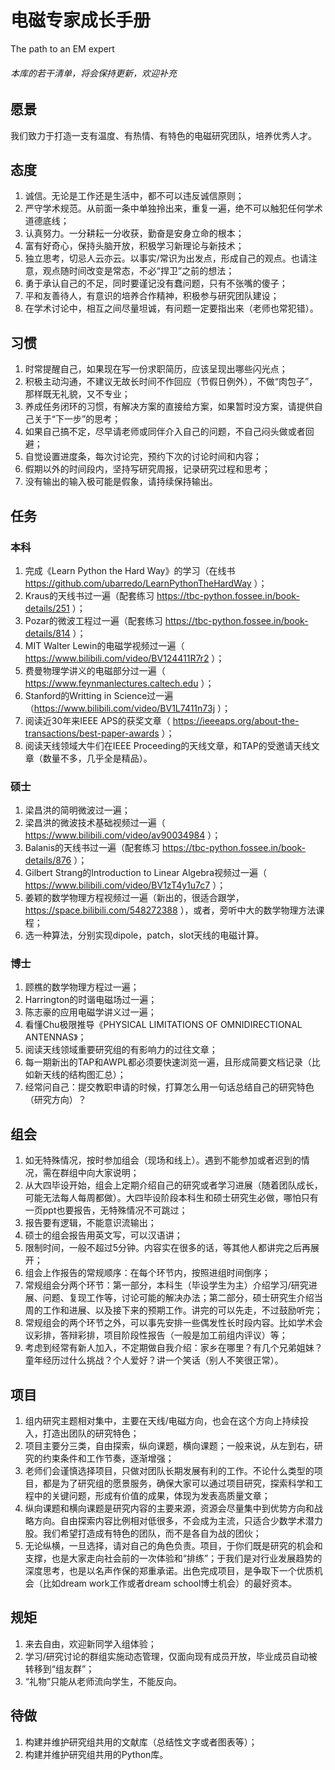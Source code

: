 # 电磁专家成长手册

The path to an EM expert

###### 本库的若干清单，将会保持更新，欢迎补充

## 愿景

我们致力于打造一支有温度、有热情、有特色的电磁研究团队，培养优秀人才。

## 态度

1. 诚信。无论是工作还是生活中，都不可以违反诚信原则；
2. 严守学术规范。从前面一条中单独拎出来，重复一遍，绝不可以触犯任何学术道德底线；
3. 认真努力。一分耕耘一分收获，勤奋是安身立命的根本；
4. 富有好奇心，保持头脑开放，积极学习新理论与新技术；
5. 独立思考，切忌人云亦云。以事实/常识为出发点，形成自己的观点。也请注意，观点随时间改变是常态，不必“捍卫”之前的想法；
6. 勇于承认自己的不足，同时要谨记没有蠢问题，只有不张嘴的傻子；
7. 平和友善待人，有意识的培养合作精神，积极参与研究团队建设；
8. 在学术讨论中，相互之间尽量坦诚，有问题一定要指出来（老师也常犯错）。

## 习惯

1. 时常提醒自己，如果现在写一份求职简历，应该呈现出哪些闪光点；
2. 积极主动沟通，不建议无故长时间不作回应（节假日例外），不做“肉包子”，那样既无礼貌，又不专业；
3. 养成任务闭环的习惯，有解决方案的直接给方案，如果暂时没方案，请提供自己关于“下一步”的思考；
4. 如果自己搞不定，尽早请老师或同伴介入自己的问题，不自己闷头做或者回避；
5. 自觉设置进度条，每次讨论完，预约下次的讨论时间和内容；
6. 假期以外的时间段内，坚持写研究周报，记录研究过程和思考；
7. 没有输出的输入极可能是假象，请持续保持输出。

## **任务**

### **本科**

1. 完成《Learn Python the Hard Way》的学习（在线书 https://github.com/ubarredo/LearnPythonTheHardWay ）；
2. Kraus的天线书过一遍（配套练习 https://tbc-python.fossee.in/book-details/251 ）；
3. Pozar的微波工程过一遍（配套练习 https://tbc-python.fossee.in/book-details/814 ）；
4. MIT Walter Lewin的电磁学视频过一遍（ https://www.bilibili.com/video/BV124411R7r2 ）；
5. 费曼物理学讲义的电磁部分过一遍（ https://www.feynmanlectures.caltech.edu ）；
6. Stanford的Writting in Science过一遍（https://www.bilibili.com/video/BV1L7411n73j ）；
7. 阅读近30年来IEEE APS的获奖文章（ https://ieeeaps.org/about-the-transactions/best-paper-awards ）；
8. 阅读天线领域大牛们在IEEE Proceeding的天线文章，和TAP的受邀请天线文章（数量不多，几乎全是精品）。

### **硕士**

1. 梁昌洪的简明微波过一遍；
2. 梁昌洪的微波技术基础视频过一遍（ https://www.bilibili.com/video/av90034984 ）；
3. Balanis的天线书过一遍（配套练习 https://tbc-python.fossee.in/book-details/876 ）；
4. Gilbert Strang的Introduction to Linear Algebra视频过一遍（ https://www.bilibili.com/video/BV1zT4y1u7c7 ）；
5. 姜颖的数学物理方程视频过一遍（新出的，很适合跟学，https://space.bilibili.com/548272388 ），或者，旁听中大的数学物理方法课程；
6. 选一种算法，分别实现dipole，patch，slot天线的电磁计算。

### **博士**

1. 顾樵的数学物理方程过一遍；
2. Harrington的时谐电磁场过一遍；
3. 陈志豪的应用电磁学讲义过一遍；
4. 看懂Chu极限推导《PHYSICAL LIMITATIONS OF OMNIDIRECTIONAL ANTENNAS》；
5. 阅读天线领域重要研究组的有影响力的过往文章；
6. 每一期新出的TAP和AWPL都必须要快速浏览一遍，且形成简要文档记录（比如新天线的结构图汇总）；
7. 经常问自己：提交教职申请的时候，打算怎么用一句话总结自己的研究特色（研究方向）？

## **组会**

1. 如无特殊情况，按时参加组会（现场和线上）。遇到不能参加或者迟到的情况，需在群组中向大家说明；
2. 从大四毕设开始，组会上定期介绍自己的研究或者学习进展（随着团队成长，可能无法每人每周都做）。大四毕设阶段本科生和硕士研究生必做，哪怕只有一页ppt也要报告，无特殊情况不可跳过；
3. 报告要有逻辑，不能意识流输出；
4. 硕士的组会报告用英文写，可以汉语讲；
5. 限制时间，一般不超过5分钟。内容实在很多的话，等其他人都讲完之后再展开；
6. 组会上作报告的常规顺序：在每个环节内，按照进组时间倒序；
7. 常规组会分两个环节：第一部分，本科生（毕设学生为主）介绍学习/研究进展、问题、复现工作等，讨论可能的解决办法；第二部分，硕士研究生介绍当周的工作和进展、以及接下来的预期工作。讲完的可以先走，不过鼓励听完；
8. 常规组会的两个环节之外，可以事先安排一些偶发性长时段内容。比如学术会议彩排，答辩彩排，项目阶段性报告（一般是加工前组内评议）等；
9. 考虑到经常有新人加入，不定期做自我介绍：家乡在哪里？有几个兄弟姐妹？童年经历过什么挑战？个人爱好？讲一个笑话（别人不笑很正常）。

## 项目

1. 组内研究主题相对集中，主要在天线/电磁方向，也会在这个方向上持续投入，打造出团队的研究特色；
2. 项目主要分三类，自由探索，纵向课题，横向课题；一般来说，从左到右，研究的约束条件和工作节奏，逐渐增强；
3. 老师们会谨慎选择项目，只做对团队长期发展有利的工作。不论什么类型的项目，都是为了研究组的愿景服务，确保大家可以通过项目研究，探索科学和工程中的关键问题，形成有价值的成果，体现为发表高质量文章；
4. 纵向课题和横向课题是研究内容的主要来源，资源会尽量集中到优势方向和战略方向。自由探索内容比例相对低很多，不会成为主流，只适合少数学术潜力股。我们希望打造成有特色的团队，而不是各自为战的团伙；
5. 无论纵横，一旦选择，请对自己的角色负责。项目，于你们既是研究的机会和支撑，也是大家走向社会前的一次体验和“排练”；于我们是对行业发展趋势的深度思考，也是以名声作保的郑重承诺。出色完成项目，是争取下一个优质机会（比如dream work工作或者dream school博士机会）的最好资本。

## 规矩

1. 来去自由，欢迎新同学入组体验；
2. 学习/研究讨论的群组实施动态管理，仅面向现有成员开放，毕业成员自动被转移到“组友群”；
3. “礼物”只能从老师流向学生，不能反向。

## 待做

1. 构建并维护研究组共用的文献库（总结性文字或者图表等）；
2. 构建并维护研究组共用的Python库。
